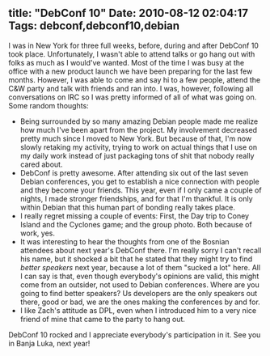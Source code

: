 title: "DebConf 10"
Date: 2010-08-12 02:04:17
Tags: debconf,debconf10,debian
---
I was in New York for three full weeks, before, during and after DebConf 10 took place. Unfortunately, I wasn't able to attend talks or go hang out with folks as much as I would've wanted. Most of the time I was busy at the office with a new product launch we have been preparing for the last few months. However, I was able to come and say hi to a few people, attend the C&amp;W party and talk with friends and ran into. I was, however, following all conversations on IRC so I was pretty informed of all of what was going on. Some random thoughts:
<ul>
	<li>Being surrounded by so many amazing Debian people made me realize how much I've been apart from the project. My involvement decreased pretty much since I moved to New York. But because of that, I'm now slowly retaking my activity, trying to work on actual things that I use on my daily work instead of just packaging tons of shit that nobody really cared about.</li>
	<li>DebConf is pretty awesome. After attending six out of the last seven Debian conferences, you get to establish a nice connection with people and they become your friends. This year, even if I only came a couple of nights, I made stronger friendships, and for that I'm thankful. It is only within Debian that this human part of bonding really takes place.</li>
	<li>I really regret missing a couple of events: First, the Day trip to Coney Island and the Cyclones game; and the group photo. Both because of work, yes.</li>
	<li>It was interesting to hear the thoughts from one of the Bosnian attendees about next year's DebConf there. I'm really sorry I can't recall his name, but it shocked a bit that he stated that they might try to find <em>better speakers</em> next year, because a lot of them "sucked a lot" here. All I can say is that, even though everybody's opinions are valid, this might come from an outsider, not used to Debian conferences. Where are you going to find better speakers? Us developers are the only speakers out there, good or bad, we are the ones making the conferences by and for.</li>
	<li>I like Zach's attitude as DPL, even when I introduced him to a very nice friend of mine that came to the party to hang out.</li>
</ul>
DebConf 10 rocked and I appreciate everybody's participation in it. See you in Banja Luka, next year!